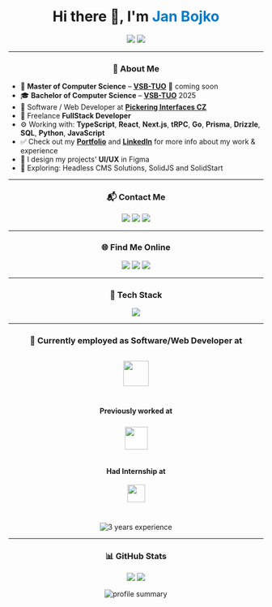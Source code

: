 <!-- README.md -->

<h1 align="center">Hi there 👋, I'm <span style="color:#007acc">Jan Bojko</span></h1>
<p align="center">
<img src="https://readme-typing-svg.demolab.com/?lines=Fullstack+Developer+%7C+UI%2FUX+Designer;&center=true&width=800&height=45&duration=5000&pause=2000" />
<img src="https://readme-typing-svg.demolab.com/?lines=Typescript+%7C+React+%7C+Next.js+%7C+tRPC+%7C+Go;&center=true&width=800&height=45&duration=5000&pause=2000" />
</p>


---

<h3 align="center">🧠 About Me</h3>

- 🌱 **Master of Computer Science** – [**VSB-TUO**](https://www.vsb.cz/en/study/degree-students/degree-studies/master-degree/master-degree-detail/?programmeId=1103) 👀 coming soon
- 🎓 **Bachelor of Computer Science** – [**VSB-TUO**](https://www.vsb.cz/en/study/degree-students/degree-studies/bachelor-degree/bachelor-degree-detail/?programmeId=771) 2025
- 💼 Software / Web Developer at [**Pickering Interfaces CZ**](https://www.pickeringtest.com) 
- 💼 Freelance **FullStack Developer**
- ⚙️ Working with: **TypeScript**, **React**, **Next.js**, **tRPC**, **Go**, **Prisma**, **Drizzle**, **SQL**, **Python**, **JavaScript**
 - ✅ Check out my  [**Portfolio**](https://bojkoj.vercel.app) and [**LinkedIn**](https://www.linkedin.com/in/jan-bojko/) for more info about my work & experience
- 🎨 I design my projects' **UI/UX** in Figma
- 🧪 Exploring: Headless CMS Solutions, SolidJS and SolidStart

---

<h3 align="center">📬 Contact Me</h3>

<p align="center">
  <a href="mailto:honzabojko@seznam.cz"><img src="https://img.shields.io/badge/Email%20(Seznam)-D14836?style=for-the-badge&logo=gmail&logoColor=white" /></a>
  <a href="mailto:jan.bojko@pickering.cz"><img src="https://img.shields.io/badge/Email%20(Pickering)-0078D4?style=for-the-badge&logo=microsoftoutlook&logoColor=white" /></a>
  <a href="mailto:jan.bojko.st@vsb.cz"><img src="https://img.shields.io/badge/Email%20(VSB)-003087?style=for-the-badge&logo=gmail&logoColor=white" /></a>
</p>

---

<h3 align="center">🌐 Find Me Online</h3>

<p align="center">
  <a href="https://www.linkedin.com/in/jan-bojko/"><img src="https://img.shields.io/badge/LinkedIn-%230077B5.svg?style=for-the-badge&logo=linkedin&logoColor=white" /></a>
  <a href="https://bojkoj.vercel.app"><img src="https://img.shields.io/badge/Portfolio-222222?style=for-the-badge&logo=vercel&logoColor=white" /></a>
  <a href="https://github.com/BojkoJ"><img src="https://img.shields.io/badge/GitHub-%23121011.svg?style=for-the-badge&logo=github&logoColor=white" /></a>
</p>

---

<h3 align="center">🧰 Tech Stack</h3>

<p align="center">
<img src="https://skillicons.dev/icons?i=react,nextjs,nodejs,solidjs,express,js,ts,tailwind,html,css,githubactions,figma,npm,pnpm,vercel,github,git,python,django,go,linux,vscode,mysql,mongodb,prisma,cs,dotnet&perline=9" />
</p>

---

<h3 align="center">🏢 Currently employed as Software/Web Developer at</h3>

<p align="center" style="margin-top:30px;">
  <a href="https://www.pickeringtest.com">
    <img src="https://upload.wikimedia.org/wikipedia/commons/9/98/Pickering-logo-blue-logo.svg" height="50" />
  </a>
</p>

<h4 align="center" style="margin-top:40px;">Previously worked at</h4>

<p align="center">
  <a href="https://expan.do">
    <img src="https://dobrysef.cz/media/pub/brand/expando-logo.jpg" height="45" style="background-color:white; padding:4px; border-radius:4px;" />
  </a>
</p>



<h4 align="center" style="margin-top:30px;">Had Internship at</h4>

<p align="center">
  <a href="https://www.tietoevry.com/">
    <img src="https://miro.medium.com/v2/resize:fit:1400/0*F3stcIHZPDssZl5-.jpg" height="35" tyle="background-color:purple; padding:4px; border-radius:4px;" />
  </a>
  <br />
</p>

<p align="center" style="margin-top:40px;">
  <img src="https://img.shields.io/badge/Total Experience-3%20years-blue?style=for-the-badge&logo=clock&logoColor=white" alt="3 years experience" />
</p>



---


<h3 align="center">📊 GitHub Stats</h3>


<p align="center">
  <img src="https://github-profile-summary-cards.vercel.app/api/cards/repos-per-language?username=BojkoJ&theme=transparent&exclude=CSS,html" />
  <img src="https://github-profile-summary-cards.vercel.app/api/cards/most-commit-language?username=BojkoJ&theme=transparent&exclude=CSS,html" />
</p>

<p align="center">
  <img src="https://github-profile-summary-cards.vercel.app/api/cards/profile-details?username=BojkoJ&theme=transparent" alt="profile summary" />
</p>
